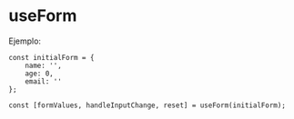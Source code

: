 # useForm 

Ejemplo:
```
const initialForm = {
    name: '',
    age: 0,
    email: ''
};

const [formValues, handleInputChange, reset] = useForm(initialForm);
 ```